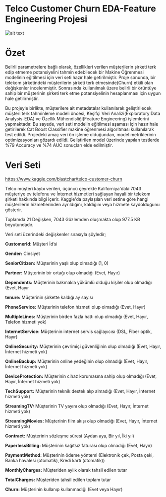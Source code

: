 # Telco Customer Churn EDA-Feature Engineering Projesi
![alt text](https://miro.medium.com/proxy/1*osC29H34Bw19gqYFc6FWcA@2x.jpeg)
# Özet
Belirli parametrelere bağlı olarak, özellikleri verilen müşterilerin şirketi terk edip etmeme potansiyelini tahmin edebilecek bir Makine Öğrenmesi modelinin eğitilmesi için veri seti hazır hale getirilmiştir. Proje sonunda, bir telekom şirketindeki müşterilerin şirketi terk etmesinde(Churn) etkili olan değişkenler incelenmiştir. Sonrasında kullanılmak üzere belirli bir örüntüye sahip bir müşterinin şirketi terk etme potansiyelinin hesaplanması için uygun hale getilirmiştir.

Bu projeyle birlikte, müşterilere ait metadatalar kullanılarak geliştirilecek müşteri terk tahminleme modeli öncesi, Keşifçi Veri Analizi(Exploratory Data Analysis-EDA) ve Özellik Mühendisliği(Feature Engineering) işlemlerini yapmaktadır. Bu sayede, veri seti modelin eğitilmesi aşaması için hazır hale getirilerek Cat Boost Classifier makine öğrenmesi algoritması kullanılarak test edildi. Projedeki amaç veri ön işleme olduğundan, model metriklerinin optimizasyonları gözardı edildi. Geliştirilen model üzerinde yapılan testlerde %79 Accuracy ve %74 AUC sonuçları elde edilmiştir.

# Veri Seti
https://www.kaggle.com/blastchar/telco-customer-churn

Telco müşteri kaybı verileri, üçüncü çeyrekte Kaliforniya'daki 7043 müşteriye ev telefonu ve İnternet hizmetleri sağlayan hayali bir telekom şirketi hakkında bilgi içerir. Kaggle'da paylaşılan veri setine göre hangi müşterilerin hizmetlerinden ayrıldığını, kaldığını veya hizmete kaydolduğunu gösterir.

Toplamda 21 Değişken, 7043 Gözlemden oluşmakta olup 977.5 KB boyutundadır.

Veri seti üzerindeki değişkenler sırasıyla şöyledir;

**CustomerId:** Müşteri İd’si

**Gender:** Cinsiyet

**SeniorCitizen:** Müşterinin yaşlı olup olmadığı (1, 0)

**Partner:** Müşterinin bir ortağı olup olmadığı (Evet, Hayır)

**Dependents:** Müşterinin bakmakla yükümlü olduğu kişiler olup olmadığı (Evet, Hayır

**tenure:** Müşterinin şirkette kaldığı ay sayısı

**PhoneService:** Müşterinin telefon hizmeti olup olmadığı (Evet, Hayır)

**MultipleLines:** Müşterinin birden fazla hattı olup olmadığı (Evet, Hayır, Telefon hizmeti yok)

**InternetService:** Müşterinin internet servis sağlayıcısı (DSL, Fiber optik, Hayır)

**OnlineSecurity:** Müşterinin çevrimiçi güvenliğinin olup olmadığı (Evet, Hayır, İnternet hizmeti yok)

**OnlineBackup:** Müşterinin online yedeğinin olup olmadığı (Evet, Hayır, İnternet hizmeti yok)

**DeviceProtection:** Müşterinin cihaz korumasına sahip olup olmadığı (Evet, Hayır, İnternet hizmeti yok)

**TechSupport:** Müşterinin teknik destek alıp almadığı (Evet, Hayır, İnternet hizmeti yok)

**StreamingTV:** Müşterinin TV yayını olup olmadığı (Evet, Hayır, İnternet hizmeti yok)

**StreamingMovies:** Müşterinin film akışı olup olmadığı (Evet, Hayır, İnternet hizmeti yok)

**Contract:** Müşterinin sözleşme süresi (Aydan aya, Bir yıl, İki yıl)

**PaperlessBilling:** Müşterinin kağıtsız faturası olup olmadığı (Evet, Hayır)

**PaymentMethod:** Müşterinin ödeme yöntemi (Elektronik çek, Posta çeki, Banka havalesi (otomatik), Kredi kartı (otomatik))

**MonthlyCharges:** Müşteriden aylık olarak tahsil edilen tutar

**TotalCharges:** Müşteriden tahsil edilen toplam tutar

**Churn:** Müşterinin kullanıp kullanmadığı (Evet veya Hayır)
